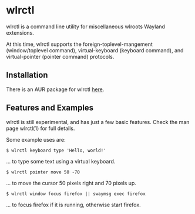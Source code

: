 # wlrctl

wlrctl is a command line utility for miscellaneous wlroots Wayland extensions.

At this time, wlrctl supports the foreign-toplevel-mangement (window/toplevel command),
virtual-keyboard (keyboard command), and virtual-pointer (pointer command) protocols.

## Installation

There is an AUR package for wlrctl [here][aur-wlrctl].

## Features and Examples

wlrctl is still experimental, and has just a few basic features.
Check the man page wlrctl(1) for full details.

Some example uses are:

    $ wlrctl keyboard type 'Hello, world!'

... to type some text using a virtual keyboard.

    $ wlrctl pointer move 50 -70

... to move the cursor 50 pixels right and 70 pixels up.

    $ wlrctl window focus firefox || swaymsg exec firefox

... to focus firefox if it is running, otherwise start firefox.

[aur-wlrctl]: https://aur.archlinux.org/packages/wlrctl
